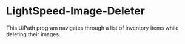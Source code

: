 # LightSpeed-Image-Deleter
This UiPath program navigates through a list of inventory items while deleting their images.
